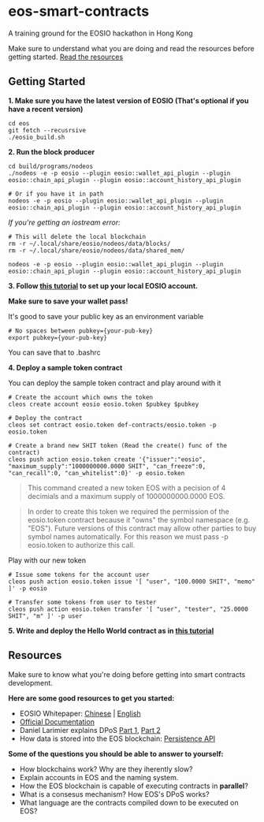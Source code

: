 # eos-smart-contracts

A training ground for the EOSIO hackathon in Hong Kong

Make sure to understand what you are doing and read the resources before getting started. [Read the resources](https://github.com/dannybabbev/eos-smart-contracts#resources)

## Getting Started

**1. Make sure you have the latest version of EOSIO (That's optional if you have a recent version)** 

```
cd eos
git fetch --recusrsive
./eosio_build.sh
```

**2. Run the block producer**

```
cd build/programs/nodeos
./nodeos -e -p eosio --plugin eosio::wallet_api_plugin --plugin eosio::chain_api_plugin --plugin eosio::account_history_api_plugin 

# Or if you have it in path
nodeos -e -p eosio --plugin eosio::wallet_api_plugin --plugin eosio::chain_api_plugin --plugin eosio::account_history_api_plugin
```

*If you're getting an iostream error:*
```
# This will delete the local blockchain
rm -r ~/.local/share/eosio/nodeos/data/blocks/
rm -r ~/.local/share/eosio/nodeos/data/shared_mem/

nodeos -e -p eosio --plugin eosio::wallet_api_plugin --plugin eosio::chain_api_plugin --plugin eosio::account_history_api_plugin 
``` 

**3. Follow [this tutorial](https://github.com/EOSIO/eos/wiki/Tutorial-Getting-Started-With-Contracts) to set up your local EOSIO account.**

**Make sure to save your wallet pass!**

It's good to save your public key as an environment variable
```
# No spaces between pubkey={your-pub-key}
export pubkey={your-pub-key}
``` 

You can save that to .bashrc

**4. Deploy a sample token contract**

You can deploy the sample token contract and play around with it 

```
# Create the account which owns the token
cleos create account eosio eosio.token $pubkey $pubkey

# Deploy the contract
cleos set contract eosio.token def-contracts/eosio.token -p eosio.token

# Create a brand new SHIT token (Read the create() func of the contract)
cleos push action eosio.token create '{"issuer":"eosio", "maximum_supply":"1000000000.0000 SHIT", "can_freeze":0, "can_recall":0, "can_whitelist":0}' -p eosio.token
```

> This command created a new token EOS with a pecision of 4 decimials and a maximum supply of 1000000000.0000 EOS.

> In order to create this token we required the permission of the eosio.token contract because it "owns" the symbol namespace (e.g. "EOS"). Future versions of this contract may allow other parties to buy symbol names automatically. For this reason we must pass -p eosio.token to authorize this call.

Play with our new token

```
# Issue some tokens for the account user
cleos push action eosio.token issue '[ "user", "100.0000 SHIT", "memo" ]' -p eosio

# Transfer some tokens from user to tester
cleos push action eosio.token transfer '[ "user", "tester", "25.0000 SHIT", "m" ]' -p user

```

**5. Write and deploy the Hello World contract as in [this tutorial](https://github.com/EOSIO/eos/wiki/Tutorial-Hello-World-Contract)**

## Resources

Make sure to know what you're doing before getting into smart contracts development.

**Here are some good resources to get you started:**
* EOSIO Whitepaper: [Chinese](https://github.com/EOSIO/Documentation/blob/master/zh-CN/TechnicalWhitePaper.md) | [English](https://github.com/EOSIO/Documentation/blob/master/TechnicalWhitePaper.md)
* [Official Documentation](https://github.com/EOSIO/eos/wiki)
* Daniel Larimier explains DPoS [Part 1](https://www.youtube.com/watch?v=Xs1dyZFhIr4), [Part 2](https://www.youtube.com/watch?v=57hfF4o4-2A)
* How data is stored into the EOS blockchain: [Persistence API](https://github.com/EOSIO/eos/wiki/Persistence-API)


**Some of the questions you should be able to answer to yourself:**
* How blockchains work? Why are they iherently slow?
* Explain accounts in EOS and the naming system.
* How the EOS blockchain is capable of executing contracts in **parallel**?
* What is a consesus mechanism? How EOS's DPoS works?
* What language are the contracts compiled down to be executed on EOS?

